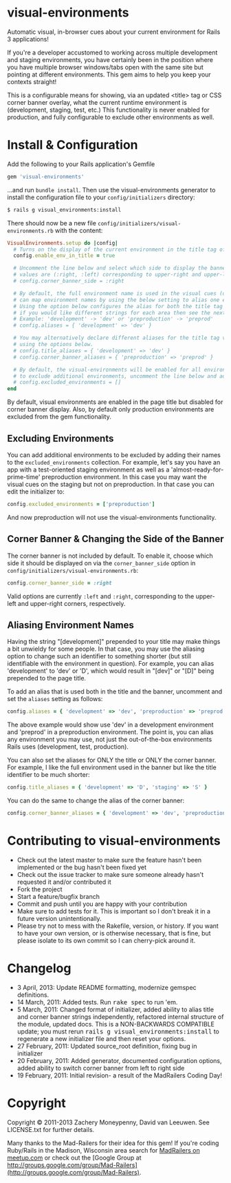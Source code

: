 # visual-environments

Automatic visual, in-browser cues about your current environment for Rails 3 applications!

If you're a developer accustomed to working across multiple development and staging environments, you have certainly been in the position where you have multiple browser windows/tabs open with the same site but pointing at different environments.  This gem aims to help you keep your contexts straight!

This is a configurable means for showing, via an updated &lt;title&gt; tag or CSS corner banner overlay, what the current runtime environment is (development, staging, test, etc.)  This functionality is never enabled for production, and fully configurable to exclude other environments as well.

# Install & Configuration

Add the following to your Rails application's Gemfile

```ruby
gem 'visual-environments'
```

...and run `bundle install`.  Then use the visual-environments generator to install the configuration file to your `config/initializers` directory:
```sh
$ rails g visual_environments:install
```

There should now be a new file `config/initializers/visual-environments.rb` with the content:

```ruby
VisualEnvironments.setup do |config|
  # Turns on the display of the current environment in the title tag of each page in the app
  config.enable_env_in_title = true

  # Uncomment the line below and select which side to display the banner on.  Current possible
  # values are (:right, :left) corresponding to upper-right and upper-left corners, respectively
  # config.corner_banner_side = :right

  # By default, the full environment name is used in the visual cues (development, test, etc.)  You
  # can map environment names by using the below setting to alias one environment name to another.
  # Using the option below configures the alias for both the title tag and the corner banner display;
  # if you would like different strings for each area then see the next section.
  # Example: 'development' -> 'dev' or 'preproduction' -> 'preprod'
  # config.aliases = { 'development' => 'dev' }

  # You may alternatively declare different aliases for the title tag versus the corner banner
  # using the options below.
  # config.title_aliases = { 'development' => 'dev' }
  # config.corner_banner_aliases = { 'preproduction' => 'preprod' }

  # By default, the visual-environments will be enabled for all environments except production;
  # to exclude additional environments, uncomment the line below and add them to the collection
  # config.excluded_environments = []
end
```

By default, visual environments are enabled in the page title but disabled for corner banner display.  Also, by default only production environments are excluded from the gem functionality.

## Excluding Environments

You can add additional environments to be excluded by adding their names to the `excluded_environments` collection.  For example, let's say you have an app with a test-oriented staging environment as well as a 'almost-ready-for-prime-time' preproduction environment.  In this case you may want the visual cues on the staging but not on preproduction.  In that case you can edit the initializer to:

```ruby
config.excluded_environments = ['preproduction']
```

And now preproduction will not use the visual-environments functionality.

## Corner Banner & Changing the Side of the Banner

The corner banner is not included by default.  To enable it, choose which side it should be displayed on via the `corner_banner_side` option in `config/initializers/visual-environments.rb`:

```ruby
config.corner_banner_side = :right
```

Valid options are currently `:left` and `:right`, corresponding to the upper-left and upper-right corners, respectively.

## Aliasing Environment Names

Having the string "[development]" prepended to your title may make things a bit unwieldy for some people.  In that case, you may use the aliasing option to change such an identifier to something shorter (but still identifiable with the environment in question).  For example, you can alias 'development' to 'dev' or 'D', which would result in "[dev]" or "[D]" being prepended to the page title.

To add an alias that is used both in the title and the banner, uncomment and set the `aliases` setting as follows:

```ruby
config.aliases = { 'development' => 'dev', 'preproduction' => 'preprod' }
```

The above example would show use 'dev' in a development environment and 'preprod' in a preproduction environment.  The point is, you can alias any environment you may use, not just the out-of-the-box environments Rails uses (development, test, production).

You can also set the aliases for ONLY the title or ONLY the corner banner.  For example, I like the full environment used in the banner but like the title identifier to be much shorter:

```ruby
config.title_aliases = { 'development' => 'D', 'staging' => 'S' }
```

You can do the same to change the alias of the corner banner:

```ruby
config.corner_banner_aliases = { 'development' => 'dev', 'preproduction' => 'preprod' }
```

# Contributing to visual-environments

* Check out the latest master to make sure the feature hasn't been implemented or the bug hasn't been fixed yet
* Check out the issue tracker to make sure someone already hasn't requested it and/or contributed it
* Fork the project
* Start a feature/bugfix branch
* Commit and push until you are happy with your contribution
* Make sure to add tests for it. This is important so I don't break it in a future version unintentionally.
* Please try not to mess with the Rakefile, version, or history. If you want to have your own version, or is otherwise necessary, that is fine, but please isolate to its own commit so I can cherry-pick around it.

# Changelog

* 3 April, 2013: Update README formatting, modernize gemspec definitions.
* 14 March, 2011: Added tests. Run <tt>rake spec</tt> to run 'em.
* 5 March, 2011: Changed format of initializer, added ability to alias title and corner banner strings independently, refactored internal structure of the module, updated docs.  This is a NON-BACKWARDS COMPATIBLE update; you must rerun <tt>rails g visual_environments:install</tt> to regenerate a new initializer file and then reset your options.
* 27 February, 2011: Updated source_root definition, fixing bug in initializer
* 20 February, 2011: Added generator, documented configuration options, added ability to switch corner banner from left to right side
* 19 February, 2011: Initial revision- a result of the MadRailers Coding Day!

# Copyright

Copyright &copy; 2011-2013 Zachery Moneypenny, David van Leeuwen. See LICENSE.txt for further details.

Many thanks to the Mad-Railers for their idea for this gem! If you're coding Ruby/Rails in the Madison, Wisconsin area search for [MadRailers on meetup.com](http://www.meetup.com/Mad-Railers/) or check out the [Google Group at http://groups.google.com/group/Mad-Railers](http://groups.google.com/group/Mad-Railers).